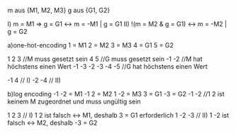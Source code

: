 m aus {M1, M2, M3}
g aus {G1, G2}

 I) m = M1 => g = G1 <-> m = -M1 | g = G1
II) !(m = M2 & g = G1) <-> m = -M2 | g = G2

a)one-hot-encoding
1 = M1
2 = M2
3 = M3
4 = G1
5 = G2

1 2 3	//M muss gesetzt sein
4 5     //G muss gesetzt sein
-1 -2   //M hat höchstens einen Wert
-1 -3
-2 -3
-4 -5   //G hat höchstens einen Wert

-1  4	//  I)
-2 -4	// II) 

b)log encoding
-1 -2 = M1
-1  2 = M2
 1 -2 = M3
 3    = G1
-3    = G2
-1 -2		//1 2 ist keinem M zugeordnet und muss ungültig sein

 1  2  3	//  I) 1 2 ist falsch <-> M1, deshalb 3 = G1 erforderlich
 1 -2 -3	// II) 1 -2 ist falsch <-> M2, deshalb -3 = G2
